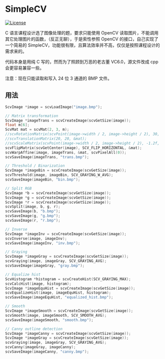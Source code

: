 # SimpleCV

[![License](https://img.shields.io/github/license/mashape/apistatus.svg?maxAge=2592000)](https://github.com/richardchien/simple-cv/blob/master/LICENSE)

C 语言课程设计选了图像处理的题，要求只能使用 OpenCV 读取图片，不能调用其它处理图片的函数，（反正无聊），于是索性参照 OpenCV 的接口，自己实现了一个简易的 SimpleCV，功能很有限，且算法效率并不高，仅仅是按照课程设计的需求来的。

代码本身是用纯 C 写的，然而为了照顾到万恶的老古董 VC6.0，源文件改成 cpp 会更容易兼容一些。

注意：现在只能读取和写入 24 位 3 通道的 BMP 文件。

## 用法

```c
ScvImage *image = scvLoadImage("image.bmp");

// Matrix transformation
ScvImage *imageTrans = scvCreateImage(scvGetSize(image));
float m[6];
ScvMat mat = scvMat(2, 3, m);
//scvRotationMatrix(scvPoint(image->width / 2, image->height / 2), 30, &mat);
//scvTranslationMatrix(20, 20, &mat);
//scvScaleMatrix(scvPoint(image->width / 2, image->height / 2), -1.2f, 0.8f, &mat);
scvFlipMatrix(scvGetCenter(image), SCV_FLIP_HORIZONTAL, &mat);
scvWarpAffine(image, imageTrans, &mat, scvPixelAll(0));
scvSaveImage(imageTrans, "trans.bmp");

// Threshold / Binarization
ScvImage *imageBin = scvCreateImage(scvGetSize(image));
scvThreshold(image, imageBin, SCV_GRAYING_W_AVG);
scvSaveImage(imageBin, "bin.bmp");

// Split RGB
ScvImage *b = scvCreateImage(scvGetSize(image));
ScvImage *g = scvCreateImage(scvGetSize(image));
ScvImage *r = scvCreateImage(scvGetSize(image));
scvSplit(image, b, g, r);
scvSaveImage(b, "b.bmp");
scvSaveImage(g, "g.bmp");
scvSaveImage(r, "r.bmp");

// Inverse
ScvImage *imageInv = scvCreateImage(scvGetSize(image));
scvInverse(image, imageInv);
scvSaveImage(imageInv, "inv.bmp");

// Graying
ScvImage *imageGray = scvCreateImage(scvGetSize(image));
scvGraying(image, imageGray, SCV_GRAYING_AVG);
scvSaveImage(imageGray, "gray.bmp");

// Equalize hist
ScvHistogram *histogram = scvCreateHist(SCV_GRAYING_MAX);
scvCalcHist(image, histogram);
ScvImage *imageEquHist = scvCreateImage(scvGetSize(image));
scvEqualizeHist(image, imageEquHist, histogram);
scvSaveImage(imageEquHist, "equalized_hist.bmp");

// Smooth
ScvImage *imageSmooth = scvCreateImage(scvGetSize(image));
scvSmooth(image, imageSmooth, SCV_SMOOTH_AVG);
scvSaveImage(imageSmooth, "smooth.bmp");

// Canny outline detection
ScvImage *imageCanny = scvCreateImage(scvGetSize(image));
ScvImage *imageGray = scvCreateImage(scvGetSize(image));
scvGraying(image, imageGray, SCV_GRAYING_AVG);
scvCanny(imageGray, imageCanny);
scvSaveImage(imageCanny, "canny.bmp");
```
